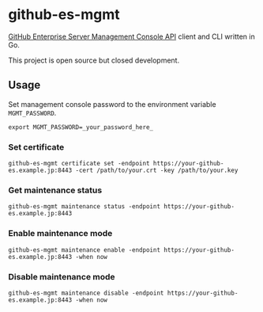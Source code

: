 github-es-mgmt
==============

[GitHub Enterprise Server Management Console API](https://docs.github.com/en/enterprise-server@3.0/rest/reference/enterprise-admin#management-console) client and CLI written in Go.

This project is open source but closed development.

## Usage

Set management console password to the environment variable `MGMT_PASSWORD`.

```
export MGMT_PASSWORD=_your_password_here_
```

### Set certificate

```
github-es-mgmt certificate set -endpoint https://your-github-es.example.jp:8443 -cert /path/to/your.crt -key /path/to/your.key
```

### Get maintenance status

```
github-es-mgmt maintenance status -endpoint https://your-github-es.example.jp:8443
```

### Enable maintenance mode

```
github-es-mgmt maintenance enable -endpoint https://your-github-es.example.jp:8443 -when now
```

### Disable maintenance mode

```
github-es-mgmt maintenance disable -endpoint https://your-github-es.example.jp:8443 -when now
```

